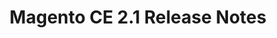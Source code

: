 ---
layout: default
group: release-notes
subgroup: 02_ReleaseNotes
title: Magento CE 2.1 Release Notes 
menu_title: Magento CE 2.1 Release Notes 
menu_node: parent
menu_order: 1
version: 2.1
github_link: release-notes/ReleaseNotes2.1.0CE.html
---